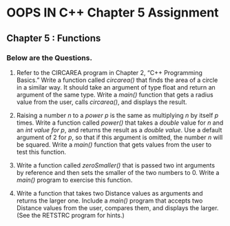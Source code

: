 # OOPS IN C++ Chapter 5 Assignment
## Chapter 5 : Functions
### Below are the Questions.

1) Refer to the CIRCAREA program in Chapter 2, “C++ Programming Basics.” Write a function called _circarea()_ that finds the area of a circle in a similar way. It should take an argument of type float and return an argument of the same type. Write a _main()_ function that gets a radius value from the user, calls _circarea()_, and displays the result.

2) Raising a number _n_ to a _power p_ is the same as multiplying _n_ by itself _p_ times. Write a function called _power()_ that takes a _double_ value for _n_ and an _int value for p_, and returns the result as a _double value_. Use a default argument of 2 for _p_, so that if this argument is omitted, the number _n_ will be squared. Write a _main()_ function that gets values from the user to test this function.

3) Write a function called _zeroSmaller()_ that is passed two int arguments by reference and then sets the smaller of the two numbers to 0. Write a _main()_ program to exercise this function.

4) Write a function that takes two Distance values as arguments and returns the larger one. Include a *_main()_* program that accepts two Distance values from the user, compares them, and displays the larger. (See the RETSTRC program for hints.)
